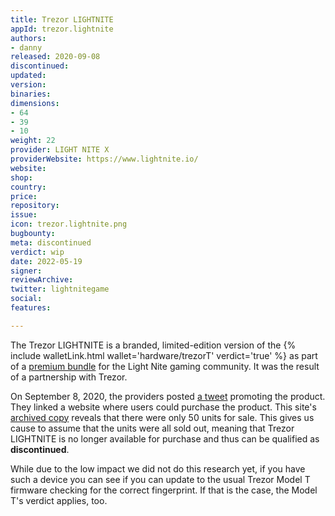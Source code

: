 ```yaml
---
title: Trezor LIGHTNITE
appId: trezor.lightnite
authors:
- danny
released: 2020-09-08
discontinued: 
updated: 
version: 
binaries: 
dimensions:
- 64
- 39
- 10
weight: 22
provider: LIGHT NITE X
providerWebsite: https://www.lightnite.io/
website: 
shop: 
country: 
price: 
repository: 
issue: 
icon: trezor.lightnite.png
bugbounty: 
meta: discontinued
verdict: wip
date: 2022-05-19
signer: 
reviewArchive: 
twitter: lightnitegame
social: 
features: 

---
```


The Trezor LIGHTNITE is a branded, limited-edition version of the {% include walletLink.html wallet='hardware/trezorT' verdict='true' %} as part of a [premium bundle](https://blog.lightnite.io/trezor-partnership/) for the Light Nite gaming community. It was the result of a partnership with Trezor.

On September 8, 2020, the providers posted [a tweet](https://twitter.com/lightnitegame/status/1303323744073584642) promoting the product. They linked a website where users could purchase the product. This site's [archived copy](https://web.archive.org/web/20201113073033/http://trezor.lightnite.io/) reveals that there were only 50 units for sale. This gives us cause to assume that the units were all sold out, meaning that Trezor LIGHTNITE is no longer available for purchase and thus can be qualified as **discontinued**.

While due to the low impact we did not do this research yet, if you have such a device you can see if you can update to the usual Trezor Model T firmware checking for the correct fingerprint. If that is the case, the Model T's verdict applies, too. 
